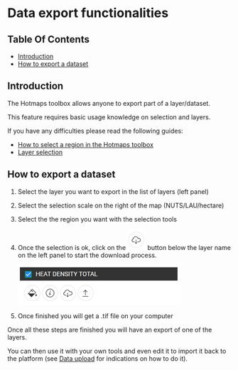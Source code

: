 # Data export functionalities

## Table Of Contents

- [Introduction](#Introduction)
- [How to export a dataset](#How-to-export-a-dataset)

## Introduction

The Hotmaps toolbox allows anyone to export part of a layer/dataset.

This feature requires basic usage knowledge on selection and layers. 

If you have any difficulties please read the following guides:

- [How to select a region in the Hotmaps toolbox](How-to-select-a-region-in-the-Hotmaps-toolbox)
- [Layer selection](Layer-section)

## How to export a dataset

1. Select the layer you want to export in the list of layers (left panel)

2. Select the selection scale on the right of the map (NUTS/LAU/hectare)

3. Select the the region you want with the selection tools

4. Once the selection is ok, click on the ![export button](images/layer-export-btn.png) button below the layer name on the left panel to start the download process.

   ![1553185838135](images/layer-options.png)

5. Once finished you will get a .tif file on your computer



Once all these steps are finished you will have an export of one of the layers. 

You can then use it with your own tools and even edit it to import it back to the platform (see [Data upload](Data-upload) for indications on how to do it).